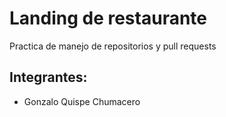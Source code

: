 # Landing de restaurante

Practica de manejo de repositorios y pull requests

## Integrantes:
* Gonzalo Quispe Chumacero
